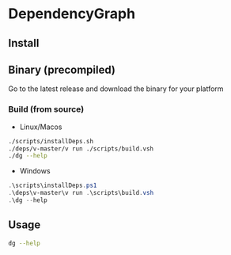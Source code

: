 # DependencyGraph

## Install

## Binary (precompiled)

Go to the latest release and download the binary for your platform

### Build (from source)

- Linux/Macos

```bash
./scripts/installDeps.sh
./deps/v-master/v run ./scripts/build.vsh
./dg --help
```

- Windows

```powershell
.\scripts\installDeps.ps1
.\deps\v-master\v run .\scripts\build.vsh
.\dg --help
```

## Usage

```bash
dg --help
```
```

```
